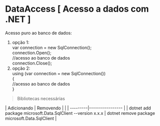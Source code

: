 # DataAccess [ Acesso a dados com .NET ]

Acesso puro ao banco de dados: 

1. opção 1: </br>
  var connection = new SqlConnection();</br>
            connection.Open();</br>
                //acesso ao banco de dados</br>
            connection.Close();</br>
2. opção 2: </br>
            using (var connection = new SqlConnection())</br>
            {</br>
                //acesso ao banco de dados</br>
            }</br>

> Bibliotecas necessárias

| Adicionando  | Removendo    |                                |
|  ---------|----------------- |
| dotnet add package microsoft.Data.SqlClient --version x.x.x  | dotnet remove package microsoft.Data.SqlClient |


